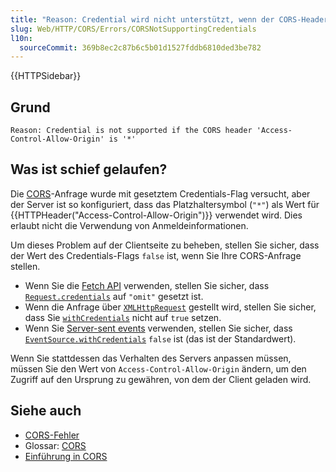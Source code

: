 ```yaml
---
title: "Reason: Credential wird nicht unterstützt, wenn der CORS-Header 'Access-Control-Allow-Origin' '*' ist"
slug: Web/HTTP/CORS/Errors/CORSNotSupportingCredentials
l10n:
  sourceCommit: 369b8ec2c87b6c5b01d1527fddb6810ded3be782
---
```


{{HTTPSidebar}}

## Grund

```plain
Reason: Credential is not supported if the CORS header 'Access-Control-Allow-Origin' is '*'
```

## Was ist schief gelaufen?

Die [CORS](/de/docs/Glossary/CORS)-Anfrage wurde mit gesetztem Credentials-Flag versucht, aber der Server ist so konfiguriert, dass das Platzhaltersymbol (`"*"`) als Wert für {{HTTPHeader("Access-Control-Allow-Origin")}} verwendet wird. Dies erlaubt nicht die Verwendung von Anmeldeinformationen.

Um dieses Problem auf der Clientseite zu beheben, stellen Sie sicher, dass der Wert des Credentials-Flags `false` ist, wenn Sie Ihre CORS-Anfrage stellen.

- Wenn Sie die [Fetch API](/de/docs/Web/API/Fetch_API) verwenden, stellen Sie sicher, dass [`Request.credentials`](/de/docs/Web/API/Request/credentials) auf `"omit"` gesetzt ist.
- Wenn die Anfrage über [`XMLHttpRequest`](/de/docs/Web/API/XMLHttpRequest) gestellt wird, stellen Sie sicher, dass Sie [`withCredentials`](/de/docs/Web/API/XMLHttpRequest/withCredentials) nicht auf `true` setzen.
- Wenn Sie [Server-sent events](/de/docs/Web/API/Server-sent_events) verwenden, stellen Sie sicher, dass [`EventSource.withCredentials`](/de/docs/Web/API/EventSource/withCredentials) `false` ist (das ist der Standardwert).

Wenn Sie stattdessen das Verhalten des Servers anpassen müssen, müssen Sie den Wert von `Access-Control-Allow-Origin` ändern, um den Zugriff auf den Ursprung zu gewähren, von dem der Client geladen wird.

## Siehe auch

- [CORS-Fehler](/de/docs/Web/HTTP/CORS/Errors)
- Glossar: [CORS](/de/docs/Glossary/CORS)
- [Einführung in CORS](/de/docs/Web/HTTP/CORS)
